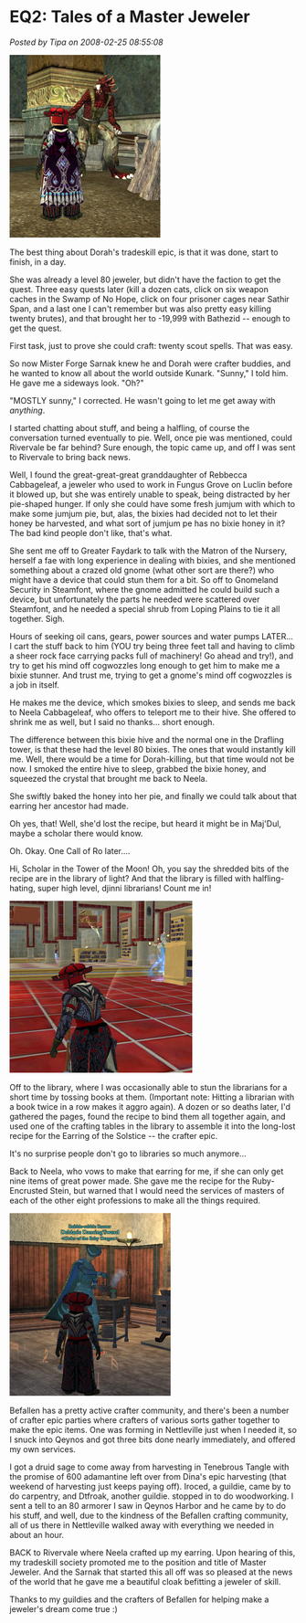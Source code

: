 # EQ2: Tales of a Master Jeweler

*Posted by Tipa on 2008-02-25 08:55:08*

![everquest2-2008-02-24-22-18-11-51.jpg](../../../uploads/2008/02/everquest2-2008-02-24-22-18-11-51.jpg)

The best thing about Dorah's tradeskill epic, is that it was done, start to finish, in a day.

She was already a level 80 jeweler, but didn't have the faction to get the quest. Three easy quests later (kill a dozen cats, click on six weapon caches in the Swamp of No Hope, click on four prisoner cages near Sathir Span, and a last one I can't remember but was also pretty easy killing twenty brutes), and that brought her to -19,999 with Bathezid -- enough to get the quest.

First task, just to prove she could craft: twenty scout spells. That was easy.

So now Mister Forge Sarnak knew he and Dorah were crafter buddies, and he wanted to know all about the world outside Kunark. "Sunny," I told him. He gave me a sideways look. "Oh?"

"MOSTLY sunny," I corrected. He wasn't going to let me get away with *anything*.

I started chatting about stuff, and being a halfling, of course the conversation turned eventually to pie. Well, once pie was mentioned, could Rivervale be far behind? Sure enough, the topic came up, and off I was sent to Rivervale to bring back news.

Well, I found the great-great-great granddaughter of Rebbecca Cabbageleaf, a jeweler who used to work in Fungus Grove on Luclin before it blowed up, but she was entirely unable to speak, being distracted by her pie-shaped hunger. If only she could have some fresh jumjum with which to make some jumjum pie, but, alas, the bixies had decided not to let their honey be harvested, and what sort of jumjum pe has no bixie honey in it? The bad kind people don't like, that's what.

She sent me off to Greater Faydark to talk with the Matron of the Nursery, herself a fae with long experience in dealing with bixies, and she mentioned something about a crazed old gnome (what other sort are there?) who might have a device that could stun them for a bit. So off to Gnomeland Security in Steamfont, where the gnome admitted he could build such a device, but unfortunately the parts he needed were scattered over Steamfont, and he needed a special shrub from Loping Plains to tie it all together. Sigh.

Hours of seeking oil cans, gears, power sources and water pumps LATER... I cart the stuff back to him (YOU try being three feet tall and having to climb a sheer rock face carrying packs full of machinery! Go ahead and try!), and try to get his mind off cogwozzles long enough to get him to make me a bixie stunner. And trust me, trying to get a gnome's mind off cogwozzles is a job in itself.

He makes me the device, which smokes bixies to sleep, and sends me back to Neela Cabbageleaf, who offers to teleport me to their hive. She offered to shrink me as well, but I said no thanks... short enough.

The difference between this bixie hive and the normal one in the Drafling tower, is that these had the level 80 bixies. The ones that would instantly kill me. Well, there would be a time for Dorah-killing, but that time would not be now. I smoked the entire hive to sleep, grabbed the bixie honey, and squeezed the crystal that brought me back to Neela.

She swiftly baked the honey into her pie, and finally we could talk about that earring her ancestor had made.

Oh yes, that! Well, she'd lost the recipe, but heard it might be in Maj'Dul, maybe a scholar there would know.

Oh. Okay. One Call of Ro later....

Hi, Scholar in the Tower of the Moon! Oh, you say the shredded bits of the recipe are in the library of light? And that the library is filled with halfling-hating, super high level, djinni librarians! Count me in!

![everquest2-2008-02-24-19-01-09-16.jpg](../../../uploads/2008/02/everquest2-2008-02-24-19-01-09-16.jpg)

Off to the library, where I was occasionally able to stun the librarians for a short time by tossing books at them. (Important note: Hitting a librarian with a book twice in a row makes it aggro again). A dozen or so deaths later, I'd gathered the pages, found the recipe to bind them all together again, and used one of the crafting tables in the library to assemble it into the long-lost recipe for the Earring of the Solstice -- the crafter epic.

It's no surprise people don't go to libraries so much anymore...

Back to Neela, who vows to make that earring for me, if she can only get nine items of great power made. She gave me the recipe for the Ruby-Encrusted Stein, but warned that I would need the services of masters of each of the other eight professions to make all the things required.

![everquest2-2008-02-24-20-25-35-30.jpg](../../../uploads/2008/02/everquest2-2008-02-24-20-25-35-30.jpg)

Befallen has a pretty active crafter community, and there's been a number of crafter epic parties where crafters of various sorts gather together to make the epic items. One was forming in Nettleville just when I needed it, so I snuck into Qeynos and got three bits done nearly immediately, and offered my own services.

I got a druid sage to come away from harvesting in Tenebrous Tangle with the promise of 600 adamantine left over from Dina's epic harvesting (that weekend of harvesting just keeps paying off). Iroced, a guildie, came by to do carpentry, and Dtfroak, another guildie. stopped in to do woodworking. I sent a tell to an 80 armorer I saw in Qeynos Harbor and he came by to do his stuff, and well, due to the kindness of the Befallen crafting community, all of us there in Nettleville walked away with everything we needed in about an hour.

BACK to Rivervale where Neela crafted up my earring. Upon hearing of this, my tradeskill society promoted me to the position and title of Master Jeweler. And the Sarnak that started this all off was so pleased at the news of the world that he gave me a beautiful cloak befitting a jeweler of skill.

Thanks to my guildies and the crafters of Befallen for helping make a jeweler's dream come true :)

